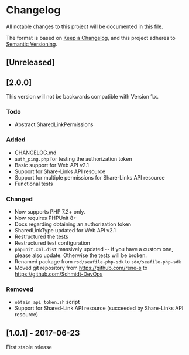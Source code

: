 # Changelog
All notable changes to this project will be documented in this file.

The format is based on [Keep a Changelog](https://keepachangelog.com/en/1.0.0/),
and this project adheres to [Semantic Versioning](https://semver.org/spec/v2.0.0.html).

## [Unreleased]

## [2.0.0]

This version will not be backwards compatible with Version 1.x. 

### Todo
- Abstract SharedLinkPermissions

### Added
- CHANGELOG.md
- `auth_ping.php` for testing the authorization token
- Basic support for Web API v2.1
- Support for Share-Links API resource
- Support for multiple permissions for Share-Links API resource
- Functional tests

### Changed
- Now supports PHP 7.2+ only.
- Now requires PHPUnit 8+
- Docs regarding obtaining an authorization token
- SharedLinkType updated for Web API v2.1
- Restructured the tests
- Restructured test configuration
- `phpunit.xml.dist` massively updated -- if you have a custom one, please also update. Otherwise the tests will be broken.
- Renamed package from `rsd/seafile-php-sdk` to `sdo/seafile-php-sdk`
- Moved git repository from https://github.com/rene-s to https://github.com/Schmidt-DevOps

### Removed
- `obtain_api_token.sh` script
- Support for Shared-Link API resource (succeeded by Share-Links API resource)

## [1.0.1] - 2017-06-23

First stable release

